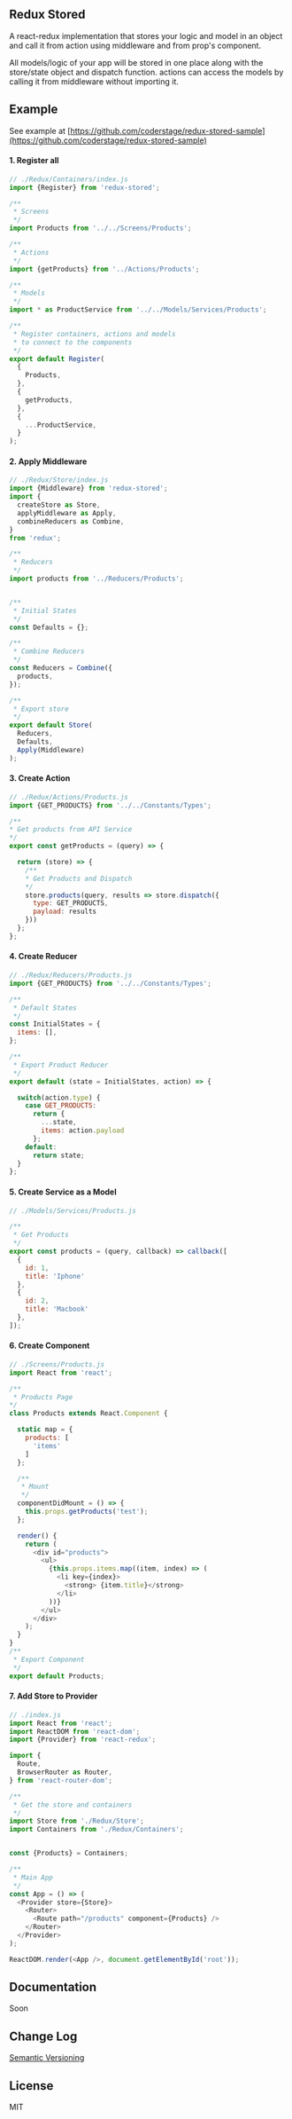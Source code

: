 ## Redux Stored

A react-redux implementation that stores your logic and model in an object and call it from action using middleware and from prop's component. 

All models/logic of your app will be stored in one place along with the store/state object and dispatch function.
actions can access the models by calling it from middleware without importing it.


## Example

See example at [https://github.com/coderstage/redux-stored-sample](https://github.com/coderstage/redux-stored-sample)

#### 1. Register all

```js
// ./Redux/Containers/index.js
import {Register} from 'redux-stored';

/**
 * Screens
 */
import Products from '../../Screens/Products';

/**
 * Actions
 */
import {getProducts} from '../Actions/Products';

/**
 * Models
 */
import * as ProductService from '../../Models/Services/Products';

/**
 * Register containers, actions and models
 * to connect to the components
 */
export default Register(
  {
    Products,
  },
  {
    getProducts,
  },
  {
    ...ProductService,
  }
);
```

#### 2. Apply Middleware

```js
// ./Redux/Store/index.js
import {Middleware} from 'redux-stored';
import {
  createStore as Store,
  applyMiddleware as Apply,
  combineReducers as Combine,
}
from 'redux';

/**
 * Reducers
 */
import products from '../Reducers/Products';


/**
 * Initial States
 */
const Defaults = {};

/**
 * Combine Reducers
 */
const Reducers = Combine({
  products,
});

/**
 * Export store
 */
export default Store(
  Reducers,
  Defaults,
  Apply(Middleware)
);
```

#### 3. Create Action

```js
// ./Redux/Actions/Products.js
import {GET_PRODUCTS} from '../../Constants/Types';

/**
* Get products from API Service
*/
export const getProducts = (query) => {

  return (store) => {
    /**
    * Get Products and Dispatch
    */
    store.products(query, results => store.dispatch({
      type: GET_PRODUCTS,
      payload: results
    }))
  };
};
```

#### 4. Create Reducer

```js
// ./Redux/Reducers/Products.js
import {GET_PRODUCTS} from '../../Constants/Types';

/**
 * Default States
 */
const InitialStates = {
  items: [],
};

/**
 * Export Product Reducer
 */
export default (state = InitialStates, action) => {

  switch(action.type) {
    case GET_PRODUCTS:
      return {
        ...state,
        items: action.payload
      };
    default:
      return state;
  }
};
```

#### 5. Create Service as a Model

```js
// ./Models/Services/Products.js

/**
 * Get Products
 */
export const products = (query, callback) => callback([
  {
    id: 1,
    title: 'Iphone'
  },
  {
    id: 2,
    title: 'Macbook'
  },
]);
```

#### 6. Create Component

```js
// ./Screens/Products.js
import React from 'react';

/**
 * Products Page
*/
class Products extends React.Component {

  static map = {
    products: [
      'items'
    ]
  };

  /**
   * Mount
   */
  componentDidMount = () => {
    this.props.getProducts('test');
  };

  render() {
    return (
      <div id="products">
        <ul>
          {this.props.items.map((item, index) => (
            <li key={index}>
              <strong> {item.title}</strong>
            </li>
          ))}
        </ul>
      </div>
    );
  }
}
/**
 * Export Component
 */
export default Products;
```

#### 7. Add Store to Provider

```js
// ./index.js
import React from 'react';
import ReactDOM from 'react-dom';
import {Provider} from 'react-redux';

import {
  Route,
  BrowserRouter as Router,
} from 'react-router-dom';

/**
 * Get the store and containers
 */
import Store from './Redux/Store';
import Containers from './Redux/Containers';


const {Products} = Containers;

/**
 * Main App
 */
const App = () => (
  <Provider store={Store}>
    <Router>
      <Route path="/products" component={Products} />
    </Router>
  </Provider>
);

ReactDOM.render(<App />, document.getElementById('root'));
```

## Documentation
Soon

## Change Log

[Semantic Versioning](http://semver.org/)

## License

MIT
